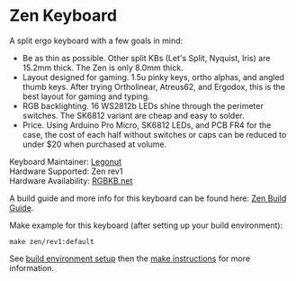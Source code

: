 # Zen Keyboard

A split ergo keyboard with a few goals in mind:

- Be as thin as possible. Other split KBs (Let's Split, Nyquist, Iris) are 15.2mm thick. The Zen is only 8.0mm thick.
- Layout designed for gaming. 1.5u pinky keys, ortho alphas, and angled thumb keys. After trying Ortholinear, Atreus62, and Ergodox, this is the best layout for gaming and typing.
- RGB backlighting. 16 WS2812b LEDs shine through the perimeter switches. The SK6812 variant are cheap and easy to solder.
- Price. Using Arduino Pro Micro, SK6812 LEDs, and PCB FR4 for the case, the cost of each half without switches or caps can be reduced to under $20 when purchased at volume.

Keyboard Maintainer: [Legonut](https://github.com/Legonut)  
Hardware Supported: Zen rev1  
Hardware Availability: [RGBKB.net](https://www.rgbkb.net/)

A build guide and more info for this keyboard can be found here: [Zen Build Guide](https://legonut.gitbooks.io/zen-keyboard/content/).

Make example for this keyboard (after setting up your build environment):

    make zen/rev1:default

See [build environment setup](https://docs.qmk.fm/#/getting_started_build_tools) then the [make instructions](https://docs.qmk.fm/#/getting_started_make_guide) for more information.
